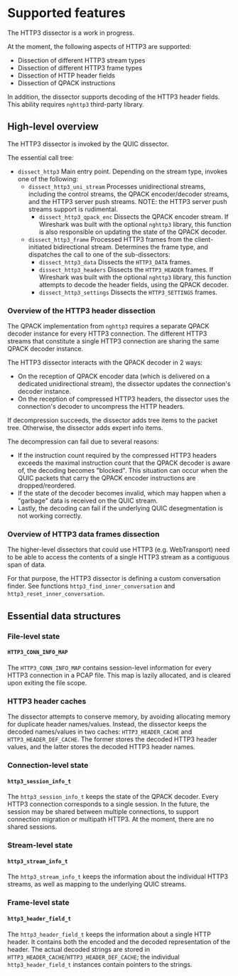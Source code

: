 
# Supported features
The HTTP3 dissector is a work in progress.

At the moment, the following aspects of HTTP3 are supported:
- Dissection of different HTTP3 stream types
- Dissection of different HTTP3 frame types
- Dissection of HTTP header fields
- Dissection of QPACK instructions

In addition, the dissector supports decoding of the HTTP3
header fields. This ability requires `nghttp3` third-party library.

## High-level overview
The HTTP3 dissector is invoked by the QUIC dissector.

The essential call tree:
-  `dissect_http3`
   Main entry point. Depending on the stream type, invokes one of the following:
   -  `dissect_http3_uni_stream`
      Processes unidirectional streams, including the control streams,
      the QPACK encoder/decoder streams, and the HTTP3 server push streams.
      NOTE: the HTTP3 server push streams support is rudimental.
      -  `dissect_http3_qpack_enc`
         Dissects the QPACK encoder stream.
         If Wireshark was built with the optional `nghttp3` library,
         this function is also responsible on updating the state
         of the QPACK decoder.
   -  `dissect_http3_frame`
      Processed HTTP3 frames from the client-initiated bidirectional stream.
      Determines the frame type, and dispatches the call to one of the
      sub-dissectors:
      -  `dissect_http3_data`
         Dissects the `HTTP3_DATA` frames.
      -  `dissect_http3_headers`
         Dissects the `HTTP3_HEADER` frames.
         If Wireshark was built with the optional `nghttp3` library,
         this function attempts to decode the header fields, using
         the QPACK decoder.
      -  `dissect_http3_settings`
         Dissects the `HTTP3_SETTINGS` frames.

### Overview of the HTTP3 header dissection
The QPACK implementation from `nghttp3` requires a separate QPACK decoder instance
for every HTTP3 connection. The different HTTP3 streams that constitute a single
HTTP3 connection are sharing the same QPACK decoder instance.

The HTTP3 dissector interacts with the QPACK decoder in 2 ways:
-  On the reception of QPACK encoder data (which is delivered on a dedicated unidirectional stream),
   the dissector updates the connection's decoder instance.
-  On the reception of compressed HTTP3 headers, the dissector uses the connection's decoder
   to uncompress the HTTP headers.

If decompression succeeds, the dissector adds tree items to the packet tree. Otherwise,
the dissector adds expert info items.

The decompression can fail due to several reasons:
-  If the instruction count required by the compressed HTTP3 headers
   exceeds the maximal instruction count that the QPACK decoder is aware of,
   the decoding becomes "blocked". This situation can occur when the QUIC packets
   that carry the QPACK encoder instructions are dropped/reordered.
-  If the state of the decoder becomes invalid, which may happen when a "garbage"
   data is received on the QUIC stream.
-  Lastly, the decoding can fail if the underlying QUIC desegmentation is
   not working correctly.

### Overview of HTTP3 data frames dissection
The higher-level dissectors that could use HTTP3 (e.g. WebTransport) need to be able
to access the contents of a single HTTP3 stream as a contiguous span of data.

For that purpose, the HTTP3 dissector is defining a custom conversation finder.
See functions `http3_find_inner_conversation` and `http3_reset_inner_conversation`.

## Essential data structures
### File-level state
#### `HTTP3_CONN_INFO_MAP`
The `HTTP3_CONN_INFO_MAP` contains session-level information for every HTTP3 connection
in a PCAP file. This map is lazily allocated, and is cleared upon exiting the file scope.

### HTTP3 header caches
The dissector attempts to conserve memory, by avoiding allocating memory for
duplicate header names/values. Instead, the dissector keeps the decoded names/values
in two caches: `HTTP3_HEADER_CACHE` and `HTTP3_HEADER_DEF_CACHE`. The former stores
the decoded HTTP3 header values, and the latter stores the decoded HTTP3 header names.

### Connection-level state
#### `http3_session_info_t`
The `http3_session_info_t` keeps the state of the QPACK decoder. Every HTTP3 connection
corresponds to a single session. In the future, the session may be shared between multiple
connections, to support connection migration or multipath HTTP3.
At the moment, there are no shared sessions.

### Stream-level state
#### `http3_stream_info_t`
The `http3_stream_info_t` keeps the information about the individual HTTP3 streams,
as well as mapping to the underlying QUIC streams.

### Frame-level state
#### `http3_header_field_t`
The `http3_header_field_t` keeps the information about a single HTTP header.
It contains both the encoded and the decoded representation of the header.
The actual decoded strings are stored in `HTTP3_HEADER_CACHE`/`HTTP3_HEADER_DEF_CACHE`;
the individual `http3_header_field_t` instances contain pointers to the strings.
